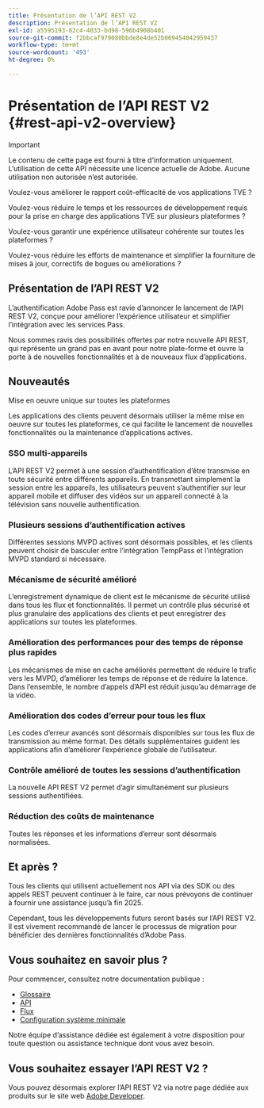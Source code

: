```yaml
---
title: Présentation de l’API REST V2
description: Présentation de l’API REST V2
exl-id: a5595193-82c4-4033-bd98-596b4908b401
source-git-commit: f2bbcaf979080bbde8e4de52b069454042959437
workflow-type: tm+mt
source-wordcount: '493'
ht-degree: 0%

---
```


# Présentation de l’API REST V2 {#rest-api-v2-overview}

>[!IMPORTANT]
>
> Le contenu de cette page est fourni à titre d’information uniquement. L’utilisation de cette API nécessite une licence actuelle de Adobe. Aucune utilisation non autorisée n’est autorisée.

Voulez-vous améliorer le rapport coût-efficacité de vos applications TVE ?

Voulez-vous réduire le temps et les ressources de développement requis pour la prise en charge des applications TVE sur plusieurs plateformes ?

Voulez-vous garantir une expérience utilisateur cohérente sur toutes les plateformes ?

Voulez-vous réduire les efforts de maintenance et simplifier la fourniture de mises à jour, correctifs de bogues ou améliorations ?

## Présentation de l’API REST V2

L’authentification Adobe Pass est ravie d’annoncer le lancement de l’API REST V2, conçue pour améliorer l’expérience utilisateur et simplifier l’intégration avec les services Pass.

Nous sommes ravis des possibilités offertes par notre nouvelle API REST, qui représente un grand pas en avant pour notre plate-forme et ouvre la porte à de nouvelles fonctionnalités et à de nouveaux flux d’applications.

## Nouveautés

Mise en oeuvre unique sur toutes les plateformes

Les applications des clients peuvent désormais utiliser la même mise en oeuvre sur toutes les plateformes, ce qui facilite le lancement de nouvelles fonctionnalités ou la maintenance d’applications actives.

### SSO multi-appareils

L’API REST V2 permet à une session d’authentification d’être transmise en toute sécurité entre différents appareils. En transmettant simplement la session entre les appareils, les utilisateurs peuvent s’authentifier sur leur appareil mobile et diffuser des vidéos sur un appareil connecté à la télévision sans nouvelle authentification.

### Plusieurs sessions d’authentification actives

Différentes sessions MVPD actives sont désormais possibles, et les clients peuvent choisir de basculer entre l’intégration TempPass et l’intégration MVPD standard si nécessaire.

### Mécanisme de sécurité amélioré

L’enregistrement dynamique de client est le mécanisme de sécurité utilisé dans tous les flux et fonctionnalités. Il permet un contrôle plus sécurisé et plus granulaire des applications des clients et peut enregistrer des applications sur toutes les plateformes.

### Amélioration des performances pour des temps de réponse plus rapides

Les mécanismes de mise en cache améliorés permettent de réduire le trafic vers les MVPD, d’améliorer les temps de réponse et de réduire la latence. Dans l’ensemble, le nombre d’appels d’API est réduit jusqu’au démarrage de la vidéo.

### Amélioration des codes d’erreur pour tous les flux

Les codes d’erreur avancés sont désormais disponibles sur tous les flux de transmission au même format. Des détails supplémentaires guident les applications afin d’améliorer l’expérience globale de l’utilisateur.

### Contrôle amélioré de toutes les sessions d’authentification

La nouvelle API REST V2 permet d’agir simultanément sur plusieurs sessions authentifiées.

### Réduction des coûts de maintenance

Toutes les réponses et les informations d’erreur sont désormais normalisées.

## Et après ?

Tous les clients qui utilisent actuellement nos API via des SDK ou des appels REST peuvent continuer à le faire, car nous prévoyons de continuer à fournir une assistance jusqu’à fin 2025.

Cependant, tous les développements futurs seront basés sur l’API REST V2. Il est vivement recommandé de lancer le processus de migration pour bénéficier des dernières fonctionnalités d’Adobe Pass.

## Vous souhaitez en savoir plus ?

Pour commencer, consultez notre documentation publique :

- [Glossaire](rest-api-v2-glossary.md)
- [API](./apis/rest-api-v2-apis-overview.md)
- [Flux](./flows/rest-api-v2-flows-overview.md)
- [Configuration système minimale](/help/authentication/minimum-system-requirements.md)

Notre équipe d’assistance dédiée est également à votre disposition pour toute question ou assistance technique dont vous avez besoin.

## Vous souhaitez essayer l’API REST V2 ?

Vous pouvez désormais explorer l’API REST V2 via notre page dédiée aux produits sur le site web [Adobe Developer](https://developer.adobe.com/adobe-pass/).
